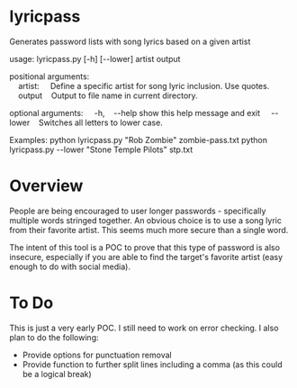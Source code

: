 # lyricpass
Generates password lists with song lyrics based on a given artist

usage: lyricpass.py [-h] [--lower] artist output

positional arguments: <Br>
&nbsp;&nbsp;&nbsp;&nbsp;artist:&nbsp;&nbsp;&nbsp;&nbsp;&nbsp;Define a specific artist for song lyric inclusion. Use quotes.<br>
&nbsp;&nbsp;&nbsp;&nbsp;output&nbsp;&nbsp;&nbsp;&nbsp;Output to file name in current directory.

optional arguments:
&nbsp;&nbsp;&nbsp;&nbsp;-h,&nbsp;&nbsp;&nbsp;&nbsp;--help  show this help message and exit
&nbsp;&nbsp;&nbsp;&nbsp;--lower&nbsp;&nbsp;&nbsp;&nbsp;Switches all letters to lower case.

Examples:
python lyricpass.py "Rob Zombie" zombie-pass.txt
python lyricpass.py --lower "Stone Temple Pilots" stp.txt

# Overview
People are being encouraged to user longer passwords - specifically multiple words stringed together.
An obvious choice is to use a song lyric from their favorite artist. This seems much more secure than a single word.

The intent of this tool is a POC to prove that this type of password is also insecure, especially if you are able to
find the target's favorite artist (easy enough to do with social media).

# To Do
This is just a very early POC. I still need to work on error checking. I also plan to do the following:
- Provide options for punctuation removal
- Provide function to further split lines including a comma (as this could be a logical break)